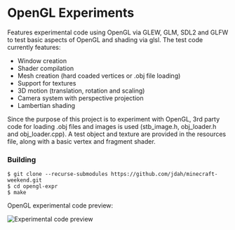 # OpenGL Experiments
Features experimental code using OpenGL via GLEW, GLM, SDL2 and GLFW to test basic aspects of OpenGL and shading via glsl. The test code currently features:
  - Window creation
  - Shader compilation
  - Mesh creation (hard coaded vertices or .obj file loading)
  - Support for textures
  - 3D motion (translation, rotation and scaling)
  - Camera system with perspective projection
  - Lambertian shading

Since the purpose of this project is to experiment with OpenGL, 3rd party code for loading .obj files and images is used (stb_image.h, obj_loader.h and obj_loader.cpp). A test object and texture are provided in the resources file, along with a basic vertex and fragment shader.

### Building

```
$ git clone --recurse-submodules https://github.com/jdah/minecraft-weekend.git
$ cd opengl-expr
$ make
```

OpenGL experimental code preview:

![Experimental code preview](https://i.imgur.com/0Regwp5.png)